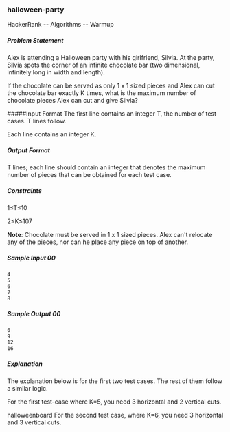 ### halloween-party
HackerRank -- Algorithms -- Warmup

##### Problem Statement

Alex is attending a Halloween party with his girlfriend, Silvia. At the party, Silvia spots the corner of an infinite chocolate bar (two dimensional, infinitely long in width and length).

If the chocolate can be served as only 1 x 1 sized pieces and Alex can cut the chocolate bar exactly K times, what is the maximum number of chocolate pieces Alex can cut and give Silvia?

#####Input Format 
The first line contains an integer T, the number of test cases. T lines follow.

Each line contains an integer K.

##### Output Format
T lines; each line should contain an integer that denotes the maximum number of pieces that can be obtained for each test case.

##### Constraints
1≤T≤10

2≤K≤107

**Note**: Chocolate must be served in 1 x 1 sized pieces. Alex can't relocate any of the pieces, nor can he place any piece on top of another.

##### Sample Input 00
```
4
5
6
7
8
```
##### Sample Output 00
```
6
9
12
16
```
##### Explanation
The explanation below is for the first two test cases. The rest of them follow a similar logic.

For the first test-case where K=5, you need 3 horizontal and 2 vertical cuts.

halloweenboard For the second test case, where K=6, you need 3 horizontal and 3 vertical cuts.
